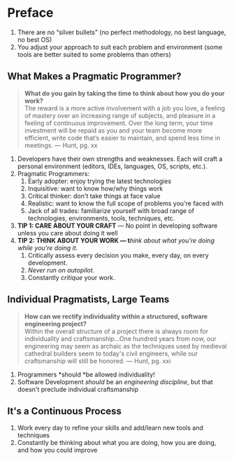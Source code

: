 # Preface

1. There are no “silver bullets” (no perfect methodology, no best language, no best OS)
2. You adjust your approach to suit each problem and environment (some tools are better suited to some problems than others)

## What Makes a Pragmatic Programmer?

> **What do you gain by taking the time to think about how you do your work?**<br/>
> The reward is a more active involvement with a job you love, a feeling of mastery over an increasing range of subjects, and pleasure in a feeling of continuous improvement. Over the long term, your time investment will be repaid as you and your team become more efficient, write code that’s easier to maintain, and spend less time in meetings. — Hunt, pg. xx

1. Developers have their own strengths and weaknesses. Each will craft a personal environment (editors, IDEs, languages, OS, scripts, etc.).
2. Pragmatic Programmers:
    1. Early adopter: enjoy trying the latest technologies
    2. Inquisitive: want to know how/why things work
    3. Critical thinker: don't take things at face value
    4. Realistic: want to know the full scope of problems you're faced with
    5. Jack of all trades: familiarize yourself with broad range of technologies, environments, tools, techniques, etc.
3. **TIP 1: CARE ABOUT YOUR CRAFT** — No point in developing software unless you care about doing it well
4. **TIP 2: THINK ABOUT YOUR WORK — t**_hink about what you're doing while you're doing it._ 
    1. Critically assess every decision you make, every day, on every development.
    2. _Never run on autopilot._
    3. Constantly _critique_ your work.

## Individual Pragmatists, Large Teams

> **How can we rectify individuality within a structured, software engineering project?**<br/>
> Within the overall structure of a project there is always room for individuality and craftsmanship...One hundred years from now, our engineering may seem as archaic as the techniques used by medieval cathedral builders seem to today's civil engineers, while our craftsmanship will still be honored. 
— Hunt, pg. xxi

1. Programmers *should *be allowed individuality!
2. Software Development *should* be an _engineering discipline_, but that doesn't preclude individual craftsmanship

## It's a Continuous Process

1. Work every day to refine your skills and add/learn new tools and techniques
2. Constantly be thinking about what you are doing, how you are doing, and how you could improve